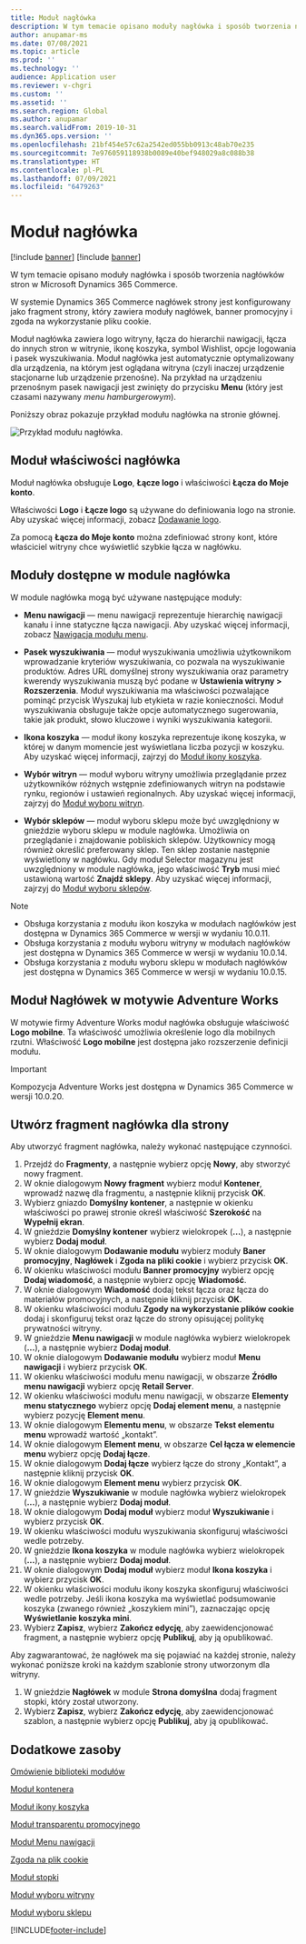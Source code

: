 ```yaml
---
title: Moduł nagłówka
description: W tym temacie opisano moduły nagłówka i sposób tworzenia nagłówków stron w Microsoft Dynamics 365 Commerce.
author: anupamar-ms
ms.date: 07/08/2021
ms.topic: article
ms.prod: ''
ms.technology: ''
audience: Application user
ms.reviewer: v-chgri
ms.custom: ''
ms.assetid: ''
ms.search.region: Global
ms.author: anupamar
ms.search.validFrom: 2019-10-31
ms.dyn365.ops.version: ''
ms.openlocfilehash: 21bf454e57c62a2542ed055bb0913c48ab70e235
ms.sourcegitcommit: 7e976059118938b0089e40bef948029a8c088b38
ms.translationtype: HT
ms.contentlocale: pl-PL
ms.lasthandoff: 07/09/2021
ms.locfileid: "6479263"
---
```

# <a name="header-module"></a>Moduł nagłówka

[!include [banner](includes/banner.md)]
[!include [banner](includes/preview-banner.md)]

W tym temacie opisano moduły nagłówka i sposób tworzenia nagłówków stron w Microsoft Dynamics 365 Commerce.

W systemie Dynamics 365 Commerce nagłówek strony jest konfigurowany jako fragment strony, który zawiera moduły nagłówek, banner promocyjny i zgoda na wykorzystanie pliku cookie. 

Moduł nagłówka zawiera logo witryny, łącza do hierarchii nawigacji, łącza do innych stron w witrynie, ikonę koszyka, symbol Wishlist, opcje logowania i pasek wyszukiwania. Moduł nagłówka jest automatycznie optymalizowany dla urządzenia, na którym jest oglądana witryna (czyli inaczej urządzenie stacjonarne lub urządzenie przenośne). Na przykład na urządzeniu przenośnym pasek nawigacji jest zwinięty do przycisku **Menu** (który jest czasami nazywany *menu hamburgerowym*).

Poniższy obraz pokazuje przykład modułu nagłówka na stronie głównej.

![Przykład modułu nagłówka.](./media/ecommerce-header.png)

## <a name="properties-of-a-header-module"></a>Moduł właściwości nagłówka

Moduł nagłówka obsługuje **Logo**, **Łącze logo** i właściwości **Łącza do Moje konto**. 

Właściwości **Logo** i **Łącze logo** są używane do definiowania logo na stronie. Aby uzyskać więcej informacji, zobacz [Dodawanie logo](add-logo.md). 

Za pomocą **Łącza do Moje konto** można zdefiniować strony kont, które właściciel witryny chce wyświetlić szybkie łącza w nagłówku.

## <a name="modules-that-are-available-within-a-header-module"></a>Moduły dostępne w module nagłówka

W module nagłówka mogą być używane następujące moduły:

- **Menu nawigacji** — menu nawigacji reprezentuje hierarchię nawigacji kanału i inne statyczne łącza nawigacji. Aby uzyskać więcej informacji, zobacz [Nawigacja modułu menu](nav-menu-module.md).

- **Pasek wyszukiwania** — moduł wyszukiwania umożliwia użytkownikom wprowadzanie kryteriów wyszukiwania, co pozwala na wyszukiwanie produktów. Adres URL domyślnej strony wyszukiwania oraz parametry kwerendy wyszukiwania muszą być podane w **Ustawienia witryny \> Rozszerzenia**. Moduł wyszukiwania ma właściwości pozwalające pominąć przycisk Wyszukaj lub etykieta w razie konieczności. Moduł wyszukiwania obsługuje także opcje automatycznego sugerowania, takie jak produkt, słowo kluczowe i wyniki wyszukiwania kategorii.

- **Ikona koszyka** — moduł ikony koszyka reprezentuje ikonę koszyka, w której w danym momencie jest wyświetlana liczba pozycji w koszyku. Aby uzyskać więcej informacji, zajrzyj do [Moduł ikony koszyka](cart-icon-module.md).

- **Wybór witryn** — moduł wyboru witryny umożliwia przeglądanie przez użytkowników różnych wstępnie zdefiniowanych witryn na podstawie rynku, regionów i ustawień regionalnych. Aby uzyskać więcej informacji, zajrzyj do [Moduł wyboru witryn](site-selector.md).

- **Wybór sklepów** — moduł wyboru sklepu może być uwzględniony w gnieździe wyboru sklepu w module nagłówka. Umożliwia on przeglądanie i znajdowanie pobliskich sklepów. Użytkownicy mogą również określić preferowany sklep. Ten sklep zostanie następnie wyświetlony w nagłówku. Gdy moduł Selector magazynu jest uwzględniony w module nagłówka, jego właściwość **Tryb** musi mieć ustawioną wartość **Znajdź sklepy**. Aby uzyskać więcej informacji, zajrzyj do [Moduł wyboru sklepów](store-selector.md).

> [!NOTE]
> - Obsługa korzystania z modułu ikon koszyka w modułach nagłówków jest dostępna w Dynamics 365 Commerce w wersji w wydaniu 10.0.11.
> - Obsługa korzystania z modułu wyboru witryny w modułach nagłówków jest dostępna w Dynamics 365 Commerce w wersji w wydaniu 10.0.14.
> - Obsługa korzystania z modułu wyboru sklepu w modułach nagłówków jest dostępna w Dynamics 365 Commerce w wersji w wydaniu 10.0.15.

## <a name="header-module-in-the-adventure-works-theme"></a>Moduł Nagłówek w motywie Adventure Works

W motywie firmy Adventure Works moduł nagłówka obsługuje właściwość **Logo mobilne**. Ta właściwość umożliwia określenie logo dla mobilnych rzutni. Właściwość **Logo mobilne** jest dostępna jako rozszerzenie definicji modułu.

> [!IMPORTANT]
> Kompozycja Adventure Works jest dostępna w Dynamics 365 Commerce w wersji 10.0.20.

## <a name="create-a-header-fragment-for-a-page"></a>Utwórz fragment nagłówka dla strony

Aby utworzyć fragment nagłówka, należy wykonać następujące czynności.

1. Przejdź do **Fragmenty**, a następnie wybierz opcję **Nowy**, aby stworzyć nowy fragment.
1. W oknie dialogowym **Nowy fragment** wybierz moduł **Kontener**, wprowadź nazwę dla fragmentu, a następnie kliknij przycisk **OK**.
1. Wybierz gniazdo **Domyślny kontener**, a następnie w okienku właściwości po prawej stronie określ właściwość **Szerokość** na **Wypełnij ekran**.
1. W gnieździe **Domyślny kontener** wybierz wielokropek (**...**), a następnie wybierz **Dodaj moduł**.
1. W oknie dialogowym **Dodawanie modułu** wybierz moduły **Baner promocyjny**, **Nagłówek** i **Zgoda na pliki cookie** i wybierz przycisk **OK**.
1. W okienku właściwości modułu **Banner promocyjny** wybierz opcję **Dodaj wiadomość**, a następnie wybierz opcję **Wiadomość**.
1. W oknie dialogowym **Wiadomość** dodaj tekst łącza oraz łącza do materiałów promocyjnych, a następnie kliknij przycisk **OK**.
1. W okienku właściwości modułu **Zgody na wykorzystanie plików cookie** dodaj i skonfiguruj tekst oraz łącze do strony opisującej politykę prywatności witryny.
1. W gnieździe **Menu nawigacji** w module nagłówka wybierz wielokropek (**...**), a następnie wybierz **Dodaj moduł**.
1. W oknie dialogowym **Dodawanie modułu** wybierz moduł **Menu nawigacji** i wybierz przycisk **OK**.
1. W okienku właściwości modułu menu nawigacji, w obszarze **Źródło menu nawigacji** wybierz opcję **Retail Server**.
1. W okienku właściwości modułu menu nawigacji, w obszarze **Elementy menu statycznego** wybierz opcję **Dodaj element menu**, a następnie wybierz pozycję **Element menu**. 
1. W oknie dialogowym **Elementu menu**, w obszarze **Tekst elementu menu** wprowadź wartość „kontakt”.
1. W oknie dialogowym **Element menu**, w obszarze **Cel łącza w elemencie menu** wybierz opcję **Dodaj łącze**.
1. W oknie dialogowym **Dodaj łącze** wybierz łącze do strony „Kontakt”, a następnie kliknij przycisk **OK**.  
1. W oknie dialogowym **Element menu** wybierz przycisk **OK**.
1. W gnieździe **Wyszukiwanie** w module nagłówka wybierz wielokropek (**...**), a następnie wybierz **Dodaj moduł**.
1. W oknie dialogowym **Dodaj moduł** wybierz moduł **Wyszukiwanie** i wybierz przycisk **OK**.
1. W okienku właściwości modułu wyszukiwania skonfiguruj właściwości wedle potrzeby.
1. W gnieździe **Ikona koszyka** w module nagłówka wybierz wielokropek (**...**), a następnie wybierz **Dodaj moduł**.
1. W oknie dialogowym **Dodaj moduł** wybierz moduł **Ikona koszyka** i wybierz przycisk **OK**.
1. W okienku właściwości modułu ikony koszyka skonfiguruj właściwości wedle potrzeby. Jeśli ikona koszyka ma wyświetlać podsumowanie koszyka (zwanego również „koszykiem mini”), zaznaczając opcję **Wyświetlanie koszyka mini**.
1. Wybierz **Zapisz**, wybierz **Zakończ edycję**, aby zaewidencjonować fragment, a następnie wybierz opcję **Publikuj**, aby ją opublikować.

Aby zagwarantować, że nagłówek ma się pojawiać na każdej stronie, należy wykonać poniższe kroki na każdym szablonie strony utworzonym dla witryny.

1. W gnieździe **Nagłówek** w module **Strona domyślna** dodaj fragment stopki, który został utworzony.
1. Wybierz **Zapisz**, wybierz **Zakończ edycję**, aby zaewidencjonować szablon, a następnie wybierz opcję **Publikuj**, aby ją opublikować.

## <a name="additional-resources"></a>Dodatkowe zasoby

[Omówienie biblioteki modułów](starter-kit-overview.md)

[Moduł kontenera](add-container-module.md)

[Moduł ikony koszyka](cart-icon-module.md)

[Moduł transparentu promocyjnego](add-alert.md)

[Moduł Menu nawigacji](nav-menu-module.md) 

[Zgoda na plik cookie](cookie-consent-module.md)

[Moduł stopki](author-footer-module.md)

[Moduł wyboru witryny](site-selector.md)

[Moduł wyboru sklepu](store-selector.md)


[!INCLUDE[footer-include](../includes/footer-banner.md)]

